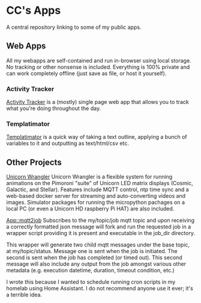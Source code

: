 # CC's Apps
A central repository linking to some of my public apps.

## Web Apps
All my webapps are self-contained and run in-browser using local storage. 
No tracking or other nonsense is included. Everything is 100% private and 
can work completely offline (just save as file, or host it yourself).

### Activity Tracker
[Activity Tracker](https://seesee.github.io/apps/activity-tracker/) 
is a (mostly) single page web app that allows you to track what you're doing 
throughout the day.

### Templatimator
[Templatimator](https://seesee.github.io/apps/templatimator/)
is a quick way of taking a text outline, applying a bunch of variables to it
and outputting as text/html/csv etc.

## Other Projects

[Unicorn Wrangler](https://github.com/seesee/unicorn_wrangler/)
Unicorn Wrangler is a flexible system for running animations on the Pimoroni
"suite" of Unicorn LED matrix displays (Cosmic, Galactic, and Stellar).
Features include MQTT control, ntp time sync and a web-based docker server 
for streaming and auto-converting videos and images. Simulator packages for
running the micropython pachages on a local PC (or even a Unicorn HD raspberry 
Pi HAT) are also included.

[App::mqtt2job](https://github.com/seesee/App-mqtt2job/)
Subscribes to the my/topic/job mqtt topic and upon receiving a correctly 
formatted json message will fork and run the requested job in a wrapper script
providing it is present and executable in the job_dir directory.

This wrapper will generate two child mqtt messages under the base topic, at 
my/topic/status. Message one is sent when the job is initiated. The second 
is sent when the job has completed (or timed out). This second message will 
also include any output from the job amongst various other metadata (e.g. 
execution datetime, duration, timeout condition, etc.)

I wrote this because I wanted to schedule running cron scripts in my homelab
using Home Assistant. I do not recommend anyone use it ever; it's a terrible
idea. 
